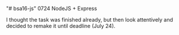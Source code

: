 "# bsa16-js" 0724 NodeJS + Express

I thought the task was finished already, but then look attentively and decided to remake it until deadline (July 24).

